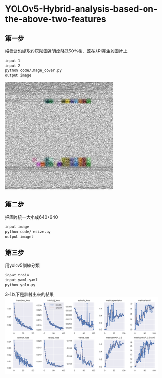 ﻿# YOLOv5-Hybrid-analysis-based-on-the-above-two-features

## 第一步
把從封包提取的灰階圖透明度降低50%後，蓋在API產生的圖片上
```
input 1
input 2
python code/image_cover.py
output image
```

![Accuracy](/image/1clickdownload/dump_sorted_10_hex.png)

## 第二步
把圖片統一大小成640*640
```
input image
python code/resize.py
output image1
```

## 第三步
用yolov5訓練分類
```
input train
input yaml.yaml
python yolo.py
```

3-1以下是訓練出來的結果
![Accuracy](output/yolov5s_experiment/results.png)

